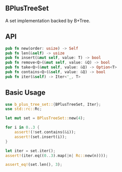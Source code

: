 ## BPlusTreeSet

A set implementation backed by B+Tree.

## API

```Rust
pub fn new(order: usize) -> Self
pub fn len(&self) -> usize
pub fn insert(&mut self, value: T) -> bool
pub fn remove<Q>(&mut self, value: &Q) -> bool
pub fn take<Q>(&mut self, value: &Q) -> Option<T>
pub fn contains<Q>(&self, value: &Q) -> bool
pub fn iter(&self) -> Iter<'_, T>
```

## Basic Usage

```rust
use b_plus_tree_set::{BPlusTreeSet, Iter};
use std::rc::Rc;

let mut set = BPlusTreeSet::new(4);

for i in 0..3 {
    assert!(!set.contains(&i));
    assert!(set.insert(i));
}

let iter = set.iter();
assert!(iter.eq((0..3).map(|n| Rc::new(n))));

assert_eq!(set.len(), 3);
```
